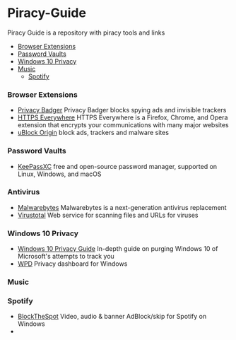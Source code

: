# Piracy-Guide
Piracy Guide is a repository with piracy tools and links

- [Browser Extensions](#browser-extensions)
- [Password Vaults](#password-vaults)
- [Windows 10 Privacy](#windows-10-privacy)
- [Music](#music)
    - [Spotify](#spotify)


### Browser Extensions
- [Privacy Badger](https://www.eff.org/privacybadger) Privacy Badger blocks spying ads and invisible trackers
- [HTTPS Everywhere](https://www.eff.org/https-everywhere) HTTPS Everywhere is a Firefox, Chrome, and Opera extension that encrypts your communications with many major websites
- [uBlock Origin](https://github.com/gorhill/uBlock) block ads, trackers and malware sites 

### Password Vaults
- [KeePassXC](https://keepassxc.org) free and open-source password manager, supported on Linux, Windows, and macOS

### Antivirus
- [Malwarebytes](https://www.malwarebytes.com/) Malwarebytes is a next-generation antivirus replacement
- [Virustotal](https://www.virustotal.com/) Web service for scanning files and URLs for viruses

### Windows 10 Privacy
- [Windows 10 Privacy Guide](https://github.com/adolfintel/Windows10-Privacy) In-depth guide on purging Windows 10 of Microsoft's attempts to track you
- [WPD](https://wpd.app/) Privacy dashboard for Windows

### Music

### Spotify
- [BlockTheSpot](https://github.com/mrpond/BlockTheSpot) Video, audio & banner AdBlock/skip for Spotify on Windows
-

